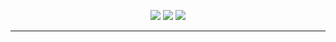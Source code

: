 <p align="center">
  <a href=""><img src="https://img.shields.io/github/sponsors/kuda4910"></a>
  <a href="https://github.com/kuda4910"><img src="https://img.shields.io/github/followers/kuda4910"></a>
<a href="https://discord.gg/YRMQvafJkD"><img src="https://cdn.discordapp.com/attachments/812328619539955764/814582720129794128/2363208-app-chat-discord-game-gamer-social_85471.ico"><a>
</p>

---
